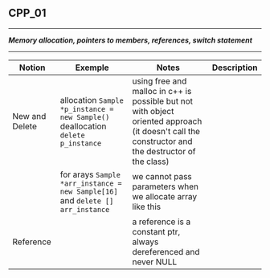 ## CPP_01

---

***Memory allocation, pointers to members, references, switch statement***

---

| Notion | Exemple | Notes | Description |
| ----------- | ----------- | ----------- | ----------- |
| New and Delete | allocation `Sample *p_instance = new Sample()` deallocation `delete  p_instance` | using free and malloc in c++ is possible but not with object oriented approach (it doesn't call the constructor and the destructor of the class) | |
| | for arays `Sample *arr_instance = new Sample[16]` and `delete [] arr_instance` | we cannot pass parameters when we allocate array like this | |
| Reference |  | a reference is a constant ptr, always dereferenced and never NULL |